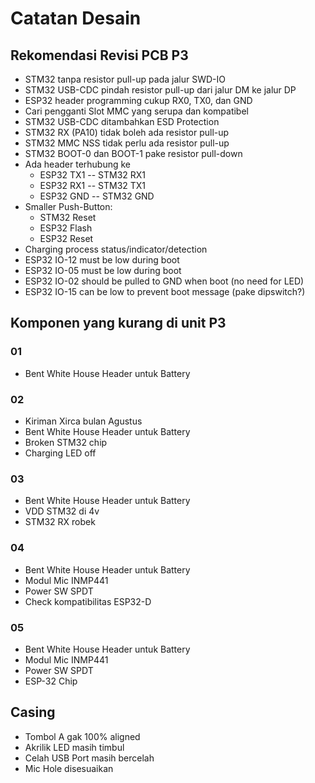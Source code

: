 # Catatan Desain

## Rekomendasi Revisi PCB P3
- STM32 tanpa resistor pull-up pada jalur SWD-IO
- STM32 USB-CDC pindah resistor pull-up dari jalur DM ke jalur DP
- ESP32 header programming cukup RX0, TX0, dan GND
- Cari pengganti Slot MMC yang serupa dan kompatibel
- STM32 USB-CDC ditambahkan ESD Protection
- STM32 RX (PA10) tidak boleh ada resistor pull-up
- STM32 MMC NSS tidak perlu ada resistor pull-up
- STM32 BOOT-0 dan BOOT-1 pake resistor pull-down
- Ada header terhubung ke
    + ESP32 TX1 -- STM32 RX1
    + ESP32 RX1 -- STM32 TX1
    + ESP32 GND -- STM32 GND
- Smaller Push-Button:
    + STM32 Reset
    + ESP32 Flash
    + ESP32 Reset
- Charging process status/indicator/detection
- ESP32 IO-12 must be low during boot
- ESP32 IO-05 must be low during boot
- ESP32 IO-02 should be pulled to GND when boot (no need for LED)
- ESP32 IO-15 can be low to prevent boot message (pake dipswitch?)

## Komponen yang kurang di unit P3

### 01
- Bent White House Header untuk Battery

### 02
- Kiriman Xirca bulan Agustus
- Bent White House Header untuk Battery
- Broken STM32 chip
- Charging LED off

### 03
- Bent White House Header untuk Battery
- VDD STM32 di 4v
- STM32 RX robek

### 04
- Bent White House Header untuk Battery
- Modul Mic INMP441
- Power SW SPDT
- Check kompatibilitas ESP32-D

### 05
- Bent White House Header untuk Battery
- Modul Mic INMP441
- Power SW SPDT
- ESP-32 Chip

## Casing
- Tombol A gak 100% aligned
- Akrilik LED masih timbul
- Celah USB Port masih bercelah
- Mic Hole disesuaikan
